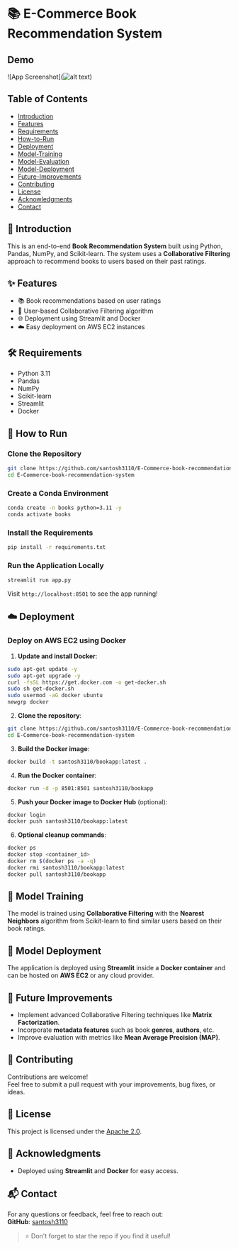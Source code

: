 
# 📚 E-Commerce Book Recommendation System

## Demo
![App Screenshot](![alt text](image-1.png))

## Table of Contents
- [Introduction](#introduction)
- [Features](#features)
- [Requirements](#requirements)
- [How-to-Run](#how-to-run)
- [Deployment](#deployment)
- [Model-Training](#model-training)
- [Model-Evaluation](#model-evaluation)
- [Model-Deployment](#model-deployment)
- [Future-Improvements](#future-improvements)
- [Contributing](#contributing)
- [License](#license)
- [Acknowledgments](#acknowledgments)
- [Contact](#contact)

## 🚀 Introduction
This is an end-to-end **Book Recommendation System** built using Python, Pandas, NumPy, and Scikit-learn. The system uses a **Collaborative Filtering** approach to recommend books to users based on their past ratings.

## ✨ Features
- 📚 Book recommendations based on user ratings
- 👥 User-based Collaborative Filtering algorithm
- 🌐 Deployment using Streamlit and Docker
- ☁️ Easy deployment on AWS EC2 instances

## 🛠️ Requirements
- Python 3.11
- Pandas
- NumPy
- Scikit-learn
- Streamlit
- Docker

## 🚀 How to Run

### Clone the Repository
```bash
git clone https://github.com/santosh3110/E-Commerce-book-recommendation-system.git
cd E-Commerce-book-recommendation-system
```

### Create a Conda Environment
```bash
conda create -n books python=3.11 -y
conda activate books
```

### Install the Requirements
```bash
pip install -r requirements.txt
```

### Run the Application Locally
```bash
streamlit run app.py
```

Visit `http://localhost:8501` to see the app running!

## ☁️ Deployment

### Deploy on AWS EC2 using Docker

1. **Update and install Docker**:
```bash
sudo apt-get update -y
sudo apt-get upgrade -y
curl -fsSL https://get.docker.com -o get-docker.sh
sudo sh get-docker.sh
sudo usermod -aG docker ubuntu
newgrp docker
```

2. **Clone the repository**:
```bash
git clone https://github.com/santosh3110/E-Commerce-book-recommendation-system.git
cd E-Commerce-book-recommendation-system
```

3. **Build the Docker image**:
```bash
docker build -t santosh3110/bookapp:latest .
```

4. **Run the Docker container**:
```bash
docker run -d -p 8501:8501 santosh3110/bookapp
```

5. **Push your Docker image to Docker Hub** (optional):
```bash
docker login
docker push santosh3110/bookapp:latest
```

6. **Optional cleanup commands**:
```bash
docker ps
docker stop <container_id>
docker rm $(docker ps -a -q)
docker rmi santosh3110/bookapp:latest
docker pull santosh3110/bookapp
```

## 🧠 Model Training
The model is trained using **Collaborative Filtering** with the **Nearest Neighbors** algorithm from Scikit-learn to find similar users based on their book ratings.

## 🚀 Model Deployment
The application is deployed using **Streamlit** inside a **Docker container** and can be hosted on **AWS EC2** or any cloud provider.

## 🌟 Future Improvements
- Implement advanced Collaborative Filtering techniques like **Matrix Factorization**.
- Incorporate **metadata features** such as book **genres**, **authors**, etc.
- Improve evaluation with metrics like **Mean Average Precision (MAP)**.

## 🤝 Contributing
Contributions are welcome!  
Feel free to submit a pull request with your improvements, bug fixes, or ideas.

## 📜 License
This project is licensed under the [Apache 2.0](LICENSE).

## 🙏 Acknowledgments
- Deployed using **Streamlit** and **Docker** for easy access.

## 📬 Contact
For any questions or feedback, feel free to reach out:  
**GitHub**: [santosh3110](https://github.com/santosh3110)

> ⭐ Don't forget to star the repo if you find it useful!
